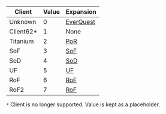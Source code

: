 |Client|Value|Expansion|
|--- |--- |--- |
|Unknown|0|[EverQuest](https://github.com/EQEmu/Server/wiki/Expansion-List#EverQuest)|
|Client62*|1|None|
|Titanium|2|[PoR](https://github.com/EQEmu/Server/wiki/Expansion-List)|
|SoF|3|[SoF](https://github.com/EQEmu/Server/wiki/Expansion-List)|
|SoD|4|[SoD](https://github.com/EQEmu/Server/wiki/Expansion-List)|
|UF|5|[UF](https://github.com/EQEmu/Server/wiki/Expansion-List)|
|RoF|6|[RoF](https://github.com/EQEmu/Server/wiki/Expansion-List)|
|RoF2|7|[RoF](https://github.com/EQEmu/Server/wiki/Expansion-List)|

``*`` Client is no longer supported. Value is kept as a placeholder.